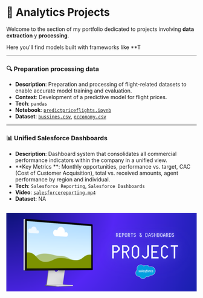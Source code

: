 # 📂 Analytics Projects

Welcome to the section of my portfolio dedicated to projects involving **data extraction** y **processing**.

Here you'll find models built with frameworks like **T

---


### 🔍 Preparation processing data
- **Description**: Preparation and processing of flight-related datasets to enable accurate model training and evaluation.
- **Context**: Development of a predictive model for flight prices.
- **Tech**: `pandas`
- **Notebook**: [`predictpriceflights.ipynb`](notebook/predictpriceflights.ipynb)
- **Dataset**: [`bussines.csv`](data/), [`ecconomy.csv`](data/)

---


### 📊 Unified Salesforce Dashboards
- **Description**: Dashboard system that consolidates all commercial performance indicators within the company in a unified view.
- **Key Metrics **: Monthly opportunities, performance vs. target, CAC (Cost of Customer Acquisition), total vs. received amounts, agent performance by region and individual.
- **Tech**: `Salesforce Reporting`, `Salesforce Dashboards`
- **Video**: [`salesforcereporting.mp4`](resources/salesforcereporting.mp4)
- **Dataset**: NA

![Portada Salesforce](/Portada.PNG)
---


